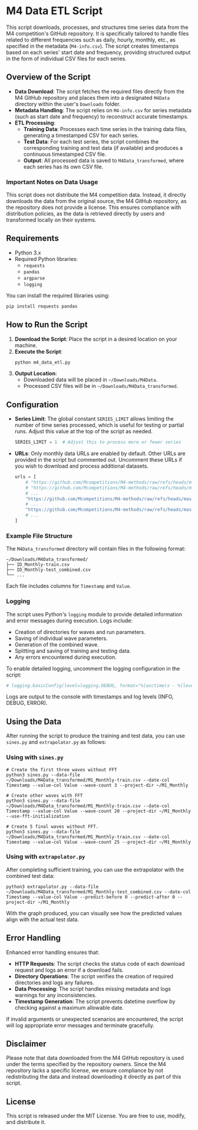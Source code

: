 # M4 Data ETL Script

This script downloads, processes, and structures time series data from the M4 competition's GitHub repository. It is specifically tailored to handle files related to different frequencies such as daily, hourly, monthly, etc., as specified in the metadata (`M4-info.csv`). The script creates timestamps based on each series' start date and frequency, providing structured output in the form of individual CSV files for each series.

## Overview of the Script

- **Data Download**: The script fetches the required files directly from the M4 GitHub repository and places them into a designated `M4Data` directory within the user's `Downloads` folder.
- **Metadata Handling**: The script relies on `M4-info.csv` for series metadata (such as start date and frequency) to reconstruct accurate timestamps.
- **ETL Processing**:
  - **Training Data**: Processes each time series in the training data files, generating a timestamped CSV for each series.
  - **Test Data**: For each test series, the script combines the corresponding training and test data (if available) and produces a continuous timestamped CSV file.
  - **Output**: All processed data is saved to `M4Data_transformed`, where each series has its own CSV file.

### Important Notes on Data Usage

This script does not distribute the M4 competition data. Instead, it directly downloads the data from the original source, the M4 GitHub repository, as the repository does not provide a license. This ensures compliance with distribution policies, as the data is retrieved directly by users and transformed locally on their systems.

## Requirements

- Python 3.x
- Required Python libraries:
  - `requests`
  - `pandas`
  - `argparse`
  - `logging`
  
You can install the required libraries using:
```bash
pip install requests pandas
```

## How to Run the Script

1. **Download the Script**: Place the script in a desired location on your machine.
2. **Execute the Script**:
   ```bash
   python m4_data_etl.py
   ```
3. **Output Location**:
   - Downloaded data will be placed in `~/Downloads/M4Data`.
   - Processed CSV files will be in `~/Downloads/M4Data_transformed`.

## Configuration

- **Series Limit**: The global constant `SERIES_LIMIT` allows limiting the number of time series processed, which is useful for testing or partial runs. Adjust this value at the top of the script as needed.
  ```python
  SERIES_LIMIT = 1  # Adjust this to process more or fewer series
  ```
- **URLs**: Only monthly data URLs are enabled by default. Other URLs are provided in the script but commented out. Uncomment these URLs if you wish to download and process additional datasets.
  ```python
  urls = [
      # "https://github.com/Mcompetitions/M4-methods/raw/refs/heads/master/Dataset/Train/Daily-train.csv",
      # "https://github.com/Mcompetitions/M4-methods/raw/refs/heads/master/Dataset/Test/Daily-test.csv",
      # ...
      "https://github.com/Mcompetitions/M4-methods/raw/refs/heads/master/Dataset/Train/Monthly-train.csv",
      # ...
      "https://github.com/Mcompetitions/M4-methods/raw/refs/heads/master/Dataset/Test/Monthly-test.csv",
      # ...
  ]
  ```

### Example File Structure

The `M4Data_transformed` directory will contain files in the following format:
```
~/Downloads/M4Data_transformed/
├── ID_Monthly-train.csv
├── ID_Monthly-test_combined.csv
└── ...
```

Each file includes columns for `Timestamp` and `Value`.

### Logging

The script uses Python's `logging` module to provide detailed information and error messages during execution. Logs include:

- Creation of directories for waves and run parameters.
- Saving of individual wave parameters.
- Generation of the combined wave.
- Splitting and saving of training and testing data.
- Any errors encountered during execution.

To enable detailed logging, uncomment the logging configuration in the script:
```python
# logging.basicConfig(level=logging.DEBUG, format="%(asctime)s - %(levelname)s - %(message)s")
```

Logs are output to the console with timestamps and log levels (INFO, DEBUG, ERROR).

## Using the Data

After running the script to produce the training and test data, you can use `sines.py` and `extrapolator.py` as follows:

### Using with `sines.py`
```
# Create the first three waves without FFT
python3 sines.py --data-file ~/Downloads/M4Data_transformed/M1_Monthly-train.csv --date-col Timestamp --value-col Value --wave-count 3 --project-dir ~/M1_Monthly

# Create other waves with FFT
python3 sines.py --data-file ~/Downloads/M4Data_transformed/M1_Monthly-train.csv --date-col Timestamp --value-col Value --wave-count 20 --project-dir ~/M1_Monthly --use-fft-initialization

# Create 5 final waves without FFT.
python3 sines.py --data-file ~/Downloads/M4Data_transformed/M1_Monthly-train.csv --date-col Timestamp --value-col Value --wave-count 25 --project-dir ~/M1_Monthly
```

### Using with `extrapolator.py`
After completing sufficient training, you can use the extrapolator with the combined test data:
```
python3 extrapolator.py --data-file ~/Downloads/M4Data_transformed/M1_Monthly-test_combined.csv --date-col Timestamp --value-col Value --predict-before 0 --predict-after 0 --project-dir ~/M1_Monthly
```

With the graph produced, you can visually see how the predicted values align with the actual test data.


## Error Handling

Enhanced error handling ensures that:

- **HTTP Requests**: The script checks the status code of each download request and logs an error if a download fails.
- **Directory Operations**: The script verifies the creation of required directories and logs any failures.
- **Data Processing**: The script handles missing metadata and logs warnings for any inconsistencies.
- **Timestamp Generation**: The script prevents datetime overflow by checking against a maximum allowable date.

If invalid arguments or unexpected scenarios are encountered, the script will log appropriate error messages and terminate gracefully.

## Disclaimer

Please note that data downloaded from the M4 GitHub repository is used under the terms specified by the repository owners. Since the M4 repository lacks a specific license, we ensure compliance by not redistributing the data and instead downloading it directly as part of this script.

## License

This script is released under the MIT License. You are free to use, modify, and distribute it.

